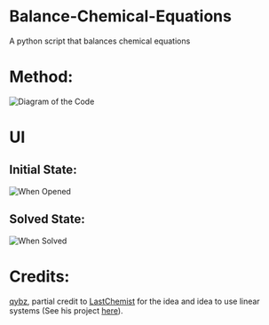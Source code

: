 # Balance-Chemical-Equations
A python script that balances chemical equations

# Method:
![Diagram of the Code](https://github.com/user-attachments/assets/38481b6e-4204-4297-a36b-9a83e07bec83)


# UI
## Initial State:
![When Opened](https://github.com/user-attachments/assets/6f0745a1-5fcc-445c-b4c8-4f49f9fe4bda)

## Solved State:
![When Solved](https://github.com/user-attachments/assets/ae10eb77-8430-4ca4-8fcb-db077eba4bdb)


# Credits:
[qybz](https://github.com/qbyz), partial credit to [LastChemist](https://github.com/LastChemist) for the idea and idea to use linear systems (See his project [here](https://github.com/LastChemist/CREB-Chemical_Reaction_Equation_Balancer/)).
